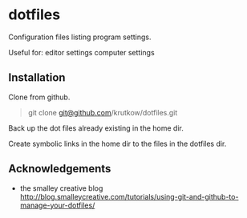 # dotfiles

Configuration files listing program settings.

Useful for: 
editor settings
computer settings

## Installation

Clone from github.
> git clone git@github.com/krutkow/dotfiles.git

Back up the dot files already existing in the home dir.

Create symbolic links in the home dir to the files in the dotfiles dir.


## Acknowledgements

- the smalley creative blog <http://blog.smalleycreative.com/tutorials/using-git-and-github-to-manage-your-dotfiles/>


